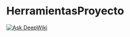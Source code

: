 # HerramientasProyecto
[![Ask DeepWiki](https://deepwiki.com/badge.svg)](https://deepwiki.com/AlexGutty/HerramientasProyecto)
